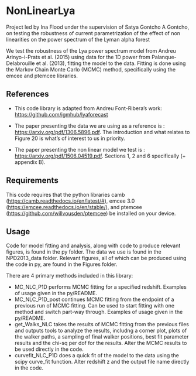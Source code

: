 # NonLinearLya
Project led by Ina Flood under the supervision of Satya Gontcho A Gontcho, on testing the robustness of current parametrization of the effect of non linearities on the power spectrum of the Lyman alpha forest

We test the robustness of the Lya power spectrum model from Andreu Arinyo-i-Prats et al. (2015) using data for the 1D power from Palanque-Delabrouille et al. (2013), fitting the model to the data. Fitting is done using the Markov Chain Monte Carlo (MCMC) method, specifically using the emcee and ptemcee libraries.

## References
* This code library is adapted from Andreu Font-Ribera’s work: https://github.com/igmhub/lyaforecast

* The paper presenting the data we are using as a reference is : https://arxiv.org/pdf/1306.5896.pdf. The introduction and what relates to Figure 20 is what’s of interest to us in priority.

* The paper presenting the non linear model we test is : https://arxiv.org/pdf/1506.04519.pdf. Sections 1, 2 and 6 specifically (+ appendix B).

## Requirements

This code requires that the python libraries camb (https://camb.readthedocs.io/en/latest/#), emcee 3.0 (https://emcee.readthedocs.io/en/stable/), and ptemcee (https://github.com/willvousden/ptemcee) be installed on your device.

## Usage

Code for model fitting and analysis, along with code to produce relevant figures, is found in the py folder. The data we use is found in the NPD2013_data folder. Relevant figures, all of which can be produced using the code in py, are found in the Figures folder.

There are 4 primary methods included in this library:
* MC_NLC_P1D performs MCMC fitting for a specified redshift. Examples of usage given in the py/README.
* MC_NLC_P1D_post continues MCMC fitting from the endpoint of a previous run of MCMC fitting. Can be used to start fitting with one method and switch part-way through. Examples of usage given in the py/README.
* get_Walks_NLC takes the results of MCMC fitting from the previous files and outputs tools to analyze the results, includng a corner plot, plots of the walker paths, a sampling of final walker positions, best fit parameter results and the chi-sq per dof for the results. Alter the MCMC results to be used directly in the code.
* curvefit_NLC_P1D does a quick fit of the model to the data using the scipy curve_fit function. Alter redshift z and the output file name directly in the code. 
